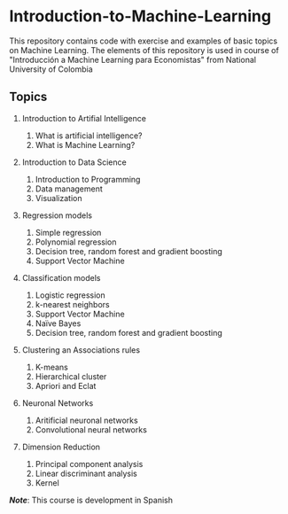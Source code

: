 # Introduction-to-Machine-Learning
This repository contains code with exercise and examples of basic topics on Machine Learning. The elements of this repository is used in course of "Introducción a Machine Learning para Economistas" from National University of Colombia

## Topics
1. Introduction to Artifial Intelligence
   1. What is artificial intelligence?
   2. What is Machine Learning?
  
2. Introduction to Data Science
   1. Introduction to Programming
   2. Data management
   3. Visualization

3. Regression models
   1. Simple regression
   2. Polynomial regression
   3. Decision tree, random forest and gradient boosting
   4. Support Vector Machine

4. Classification models
   1. Logistic regression
   2. k-nearest neighbors
   3. Support Vector Machine
   4. Naïve Bayes
   5. Decision tree, random forest and gradient boosting

5. Clustering an Associations rules
   1. K-means
   2. Hierarchical cluster
   3. Apriori and Eclat

6. Neuronal Networks
   1. Aritificial neuronal networks
   2. Convolutional neural networks

7. Dimension Reduction
   1. Principal component analysis
   2. Linear discriminant analysis
   3. Kernel
   
**_Note_**: This course is development in Spanish
